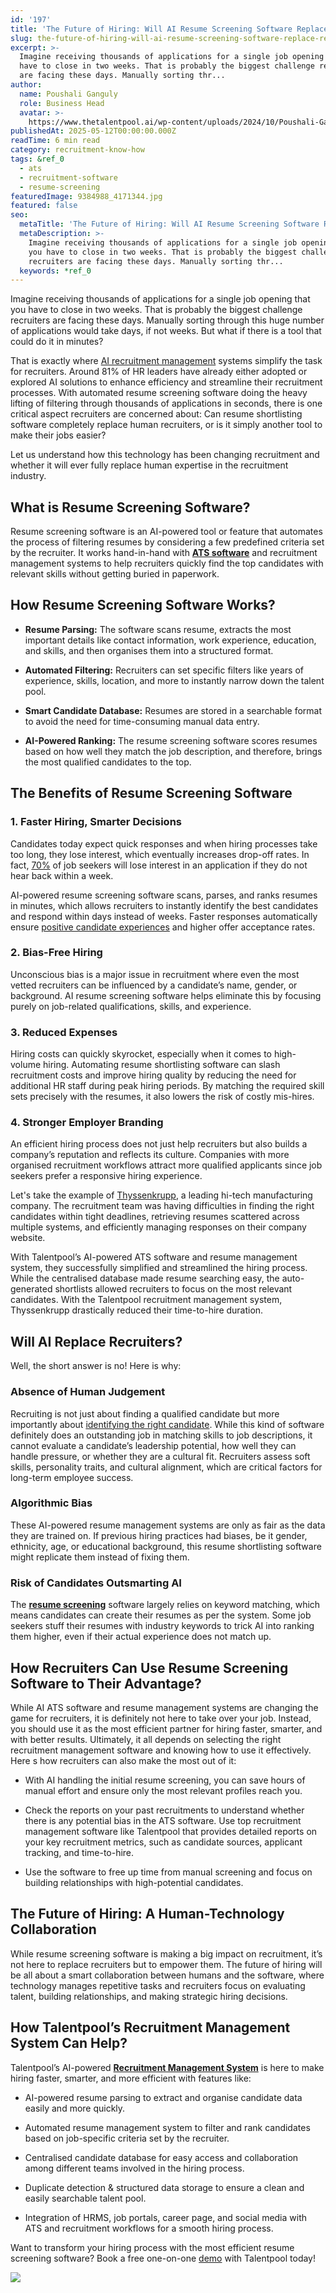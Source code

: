 ```yaml
---
id: '197'
title: 'The Future of Hiring: Will AI Resume Screening Software Replace Recruiters?'
slug: the-future-of-hiring-will-ai-resume-screening-software-replace-recruiters
excerpt: >-
  Imagine receiving thousands of applications for a single job opening that you
  have to close in two weeks. That is probably the biggest challenge recruiters
  are facing these days. Manually sorting thr...
author:
  name: Poushali Ganguly
  role: Business Head
  avatar: >-
    https://www.thetalentpool.ai/wp-content/uploads/2024/10/Poushali-Gangulyimage.webp
publishedAt: 2025-05-12T00:00:00.000Z
readTime: 6 min read
category: recruitment-know-how
tags: &ref_0
  - ats
  - recruitment-software
  - resume-screening
featuredImage: 9384988_4171344.jpg
featured: false
seo:
  metaTitle: 'The Future of Hiring: Will AI Resume Screening Software Replace Recruiters?'
  metaDescription: >-
    Imagine receiving thousands of applications for a single job opening that
    you have to close in two weeks. That is probably the biggest challenge
    recruiters are facing these days. Manually sorting thr...
  keywords: *ref_0
---
```


Imagine receiving thousands of applications for a single job opening that you have to close in two weeks. That is probably the biggest challenge recruiters are facing these days. Manually sorting through this huge number of applications would take days, if not weeks. But what if there is a tool that could do it in minutes?   

That is exactly where [AI recruitment management](https://www.thetalentpool.ai/blogs/maximize-your-hiring-potential-with-ai-recruitment-software/) systems simplify the task for recruiters. Around 81% of HR leaders have already either adopted or explored AI solutions to enhance efficiency and streamline their recruitment processes. With automated resume screening software doing the heavy lifting of filtering through thousands of applications in seconds, there is one critical aspect recruiters are concerned about: Can resume shortlisting software completely replace human recruiters, or is it simply another tool to make their jobs easier?  

Let us understand how this technology has been changing recruitment and whether it will ever fully replace human expertise in the recruitment industry.  

## **What is Resume Screening Software?**  

Resume screening software is an AI-powered tool or feature that automates the process of filtering resumes by considering a few predefined criteria set by the recruiter. It works hand-in-hand with [**ATS software**](https://www.thetalentpool.ai/blogs/is-ats-software-the-key-to-efficient-recruitment/) and recruitment management systems to help recruiters quickly find the top candidates with relevant skills without getting buried in paperwork.  

## **How Resume Screening Software Works?**

- **Resume Parsing:** The software scans resume, extracts the most important details like contact information, work experience, education, and skills, and then organises them into a structured format.  

- **Automated Filtering:** Recruiters can set specific filters like years of experience, skills, location, and more to instantly narrow down the talent pool.  

- **Smart Candidate Database:** Resumes are stored in a searchable format to avoid the need for time-consuming manual data entry.  

- **AI-Powered Ranking:** The resume screening software scores resumes based on how well they match the job description, and therefore, brings the most qualified candidates to the top.  

## **The Benefits of Resume Screening Software**  

### **1\. Faster Hiring, Smarter Decisions**  

Candidates today expect quick responses and when hiring processes take too long, they lose interest, which eventually increases drop-off rates. In fact, [70%](https://www.inc.com/adam-robinson/why-you-should-share-feedback-with-candidates-immediately-after-an-interview-according-to-a-new-study.html#:~:text=70%20percent%20of%20job%20seekers%20lose%20interest%20in%20a%20job%20if%20they%20don%E2%80%99t%20hear%20back%20within%20one%20week%20of%20an%20interview) of job seekers will lose interest in an application if they do not hear back within a week.  

AI-powered resume screening software scans, parses, and ranks resumes in minutes, which allows recruiters to instantly identify the best candidates and respond within days instead of weeks. Faster responses automatically ensure [positive candidate experiences](https://www.thetalentpool.ai/blogs/creating-positive-candidate-experience-actionable-tips/) and higher offer acceptance rates.  

### **2\. Bias-Free Hiring**  

Unconscious bias is a major issue in recruitment where even the most vetted recruiters can be influenced by a candidate’s name, gender, or background. AI resume screening software helps eliminate this by focusing purely on job-related qualifications, skills, and experience.  

### **3\. Reduced Expenses** 

Hiring costs can quickly skyrocket, especially when it comes to high-volume hiring. Automating resume shortlisting software can slash recruitment costs and improve hiring quality by reducing the need for additional HR staff during peak hiring periods. By matching the required skill sets precisely with the resumes, it also lowers the risk of costly mis-hires.  

### **4\. Stronger Employer Branding**  

An efficient hiring process does not just help recruiters but also builds a company’s reputation and reflects its culture. Companies with more organised recruitment workflows attract more qualified applicants since job seekers prefer a responsive hiring experience.   

Let's take the example of [Thyssenkrupp](https://www.thetalentpool.ai/wp-content/uploads/2024/10/Thyssenkrupp_reduces_time_to_hire.pdf), a leading hi-tech manufacturing company. The recruitment team was having difficulties in finding the right candidates within tight deadlines, retrieving resumes scattered across multiple systems, and efficiently managing responses on their company website.   

With Talentpool’s AI-powered ATS software and resume management system, they successfully simplified and streamlined the hiring process. While the centralised database made resume searching easy, the auto-generated shortlists allowed recruiters to focus on the most relevant candidates. With the Talentpool recruitment management system, Thyssenkrupp drastically reduced their time-to-hire duration.  

## **Will AI Replace Recruiters?**  

Well, the short answer is no! Here is why:  

### **Absence of Human Judgement**  

Recruiting is not just about finding a qualified candidate but more importantly about [identifying the right candidate](https://www.thetalentpool.ai/blogs/how-to-identify-the-right-hire-understanding-candidate-personas/). While this kind of software definitely does an outstanding job in matching skills to job descriptions, it cannot evaluate a candidate’s leadership potential, how well they can handle pressure, or whether they are a cultural fit. Recruiters assess soft skills, personality traits, and cultural alignment, which are critical factors for long-term employee success.   

### **Algorithmic Bias**  

These AI-powered resume management systems are only as fair as the data they are trained on. If previous hiring practices had biases, be it gender, ethnicity, age, or educational background, this resume shortlisting software might replicate them instead of fixing them.  

### **Risk of Candidates Outsmarting AI**  

The [**resume screening**](https://www.thetalentpool.ai/blogs/resume-screening-for-precise-hiring-a-guide-for-recruiters/) software largely relies on keyword matching, which means candidates can create their resumes as per the system. Some job seekers stuff their resumes with industry keywords to trick AI into ranking them higher, even if their actual experience does not match up.  

## **How Recruiters Can Use Resume Screening Software to Their Advantage?**

While AI ATS software and resume management systems are changing the game for recruiters, it is definitely not here to take over your job. Instead, you should use it as the most efficient partner for hiring faster, smarter, and with better results. Ultimately, it all depends on selecting the right recruitment management software and knowing how to use it effectively. Here s how recruiters can also make the most out of it:  

- With AI handling the initial resume screening, you can save hours of manual effort and ensure only the most relevant profiles reach you.  

- Check the reports on your past recruitments to understand whether there is any potential bias in the ATS software. Use top recruitment management software like Talentpool that provides detailed reports on your key recruitment metrics, such as candidate sources, applicant tracking, and time-to-hire.  

- Use the software to free up time from manual screening and focus on building relationships with high-potential candidates.  

## **The Future of Hiring: A Human-Technology Collaboration**  

While resume screening software is making a big impact on recruitment, it’s not here to replace recruiters but to empower them. The future of hiring will be all about a smart collaboration between humans and the software, where technology manages repetitive tasks and recruiters focus on evaluating talent, building relationships, and making strategic hiring decisions.  

## **How Talentpool’s Recruitment Management System Can Help?**

Talentpool’s AI-powered [**Recruitment Management System**](https://www.thetalentpool.ai/) is here to make hiring faster, smarter, and more efficient with features like:  

- AI-powered resume parsing to extract and organise candidate data easily and more quickly.  

- Automated resume management system to filter and rank candidates based on job-specific criteria set by the recruiter.  

- Centralised candidate database for easy access and collaboration among different teams involved in the hiring process.  

- Duplicate detection & structured data storage to ensure a clean and easily searchable talent pool.  

- Integration of HRMS, job portals, career page, and social media with ATS and recruitment workflows for a smooth hiring process.  

Want to transform your hiring process with the most efficient resume screening software? Book a free one-on-one [demo](https://www.talentpoolgrowth.com/?showSignup=true) with Talentpool today! 

![](images/9384988_4171344-1024x1024.jpg)

